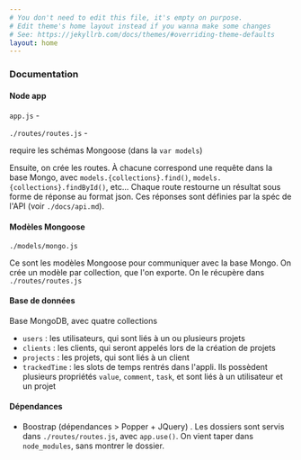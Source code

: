 ```yaml
---
# You don't need to edit this file, it's empty on purpose.
# Edit theme's home layout instead if you wanna make some changes
# See: https://jekyllrb.com/docs/themes/#overriding-theme-defaults
layout: home
---
```

### Documentation

#### Node app ####

`app.js` - 

`./routes/routes.js` -

require les schémas Mongoose (dans la `var models`)

Ensuite, on crée les routes. À chacune correspond une requête dans la base Mongo, avec `models.{collections}.find()`, `models.{collections}.findById()`, etc...
Chaque route restourne un résultat sous forme de réponse au format json. Ces réponses sont définies par la spéc de l'API (voir `./docs/api.md`).



#### Modèles Mongoose ####

`./models/mongo.js`

Ce sont les modèles Mongoose pour communiquer avec la base Mongo. 
On crée un modèle par collection, que l'on exporte. On le récupère dans `./routes/routes.js`

#### Base de données ####

Base MongoDB, avec quatre collections

- `users` : les utilisateurs, qui sont liés à un ou plusieurs projets
- `clients` : les clients, qui seront appelés lors de la création de projets
- `projects` : les projets, qui sont liés à un client
- `trackedTime` : les slots de temps rentrés dans l'appli. Ils possèdent plusieurs propriétés `value`, `comment`, `task`, et sont liés à un utilisateur et un projet


#### Dépendances ####
- Boostrap (dépendances > Popper + JQuery) . Les dossiers sont servis dans `./routes/routes.js`, avec `app.use()`. On vient taper dans `node_modules`, sans montrer le dossier.
